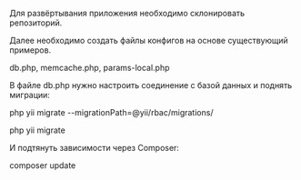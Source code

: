 Для развёртывания приложения необходимо склонировать репозиторий.

Далее необходимо создать файлы конфигов на основе существующий примеров.

db.php, memcache.php, params-local.php

В файле db.php нужно настроить соединение с базой данных и поднять миграции:

php yii migrate --migrationPath=@yii/rbac/migrations/

php yii migrate

И подтянуть зависимости через Composer:

composer update